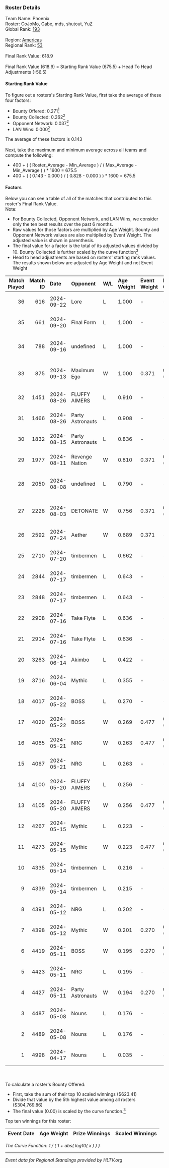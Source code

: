 ### Roster Details<br />
Team Name: Phoenix<br />
Roster: CoJoMo, Gabe, mds, shutout, YuZ<br />
Global Rank: [193](../../standings_global_2024_10_09.md)<br />
<br />
Region: [Americas]( ../../standings_americas_2024_10_09.md)<br />
Regional Rank: [53]( ../../standings_americas_2024_10_09.md)<br />
<br />
Final Rank Value:  618.9<br />
<br />
Final Rank Value (618.9) = Starting Rank Value (675.5) + Head To Head Adjustments (-56.5)<br />

#### Starting Rank Value<br />
To figure out a rosters's Starting Rank Value, first take the average of these four factors:<br />
- Bounty Offered: 0.271[<sup>1</sup>](#table2)
- Bounty Collected: 0.262[<sup>2</sup>](#table1)
- Opponent Network: 0.037[<sup>2</sup>](#table1)
- LAN Wins: 0.000[<sup>2</sup>](#table1)

The average of these factors is 0.143<br />
<br />
Next, take the maximum and minimum average across all teams and compute the following:<br />
- 400 + ( ( Roster_Average - Min_Average ) / ( Max_Average - Min_Average ) ) * 1600 = 675.5
- 400 + ( ( 0.143 - 0.000 ) / ( 0.828 - 0.000 ) ) * 1600 = 675.5


#### Factors<br />
Below you can see a table of all of the matches that contributed to this roster's Final Rank Value.<br />
Note:<br />

- For Bounty Collected, Opponent Network, and LAN Wins, we consider only the ten best results over the past 6 months.
- Raw values for those factors are multiplied by Age Weight. Bounty and Opponent Network values are also multiplied by Event Weight. The adjusted value is shown in parenthesis.
- The final value for a factor is the total of its adjusted values divided by 10. Bounty Collected is further scaled by the curve function[<sup>3</sup>](#curveFunction)
- Head to head adjustments are based on rosters' starting rank values. The results shown below are adjusted by Age Weight and not Event Weight
<span id="table1"></span><br />


| Match Played | Match ID | Date       | Opponent         | W/L | Age Weight | Event Weight | Bounty Collected | Opponent Network | LAN Wins  | H2H Adj. | Roster                                    |
| -: | -: | :- | :- | :- | :- | :- | :- | :- | :- | -: | :- |
|           36 |      616 | 2024-09-22 | Lore             | L   | 1.000      | -            | -                | -                | -         |   -20.58 | CoJoMo, Gabe, mds, shutout, YuZ           |
|           35 |      661 | 2024-09-20 | Final Form       | L   | 1.000      | -            | -                | -                | -         |   -15.49 | CoJoMo, Gabe, mds, shutout, YuZ           |
|           34 |      788 | 2024-09-16 | undefined        | L   | 1.000      | -            | -                | -                | -         |   -10.84 | CoJoMo, CooperTrooper, Gabe, mds, shutout |
|           33 |      875 | 2024-09-13 | Maximum Ego      | W   | 1.000      | 0.371        | 0.000 (0.000)    | -                | 0 (0.000) |     5.80 | CoJoMo, CooperTrooper, Gabe, mds, shutout |
|           32 |     1451 | 2024-08-26 | FLUFFY AIMERS    | L   | 0.910      | -            | -                | -                | -         |    -9.54 | CoJoMo, Gabe, Louie, mds, shutout         |
|           31 |     1466 | 2024-08-26 | Party Astronauts | L   | 0.908      | -            | -                | -                | -         |    -4.16 | CoJoMo, Gabe, Louie, mds, shutout         |
|           30 |     1832 | 2024-08-15 | Party Astronauts | L   | 0.836      | -            | -                | -                | -         |    -4.43 | CoJoMo, Gabe, Louie, mds, shutout         |
|           29 |     1977 | 2024-08-11 | Revenge Nation   | W   | 0.810      | 0.371        | 0.000 (0.000)    | 0.217 (0.065)    | 0 (0.000) |    10.78 | CoJoMo, Gabe, Louie, mds, shutout         |
|           28 |     2050 | 2024-08-08 | undefined        | L   | 0.790      | -            | -                | -                | -         |    -9.91 | CoJoMo, CooperTrooper, Gabe, mds, shutout |
|           27 |     2228 | 2024-08-03 | DETONATE         | W   | 0.756      | 0.371        | 0.000 (0.000)    | 0.123 (0.034)    | 0 (0.000) |     7.23 | CoJoMo, CooperTrooper, Gabe, mds, shutout |
|           26 |     2592 | 2024-07-24 | Aether           | W   | 0.689      | 0.371        | -                | 0.100 (0.025)    | 0 (0.000) |     6.28 | CoJoMo, Gabe, mds, nooz, shutout          |
|           25 |     2710 | 2024-07-20 | timbermen        | L   | 0.662      | -            | -                | -                | -         |    -2.52 | CoJoMo, Gabe, mds, nooz, shutout          |
|           24 |     2844 | 2024-07-17 | timbermen        | L   | 0.643      | -            | -                | -                | -         |    -2.40 | CoJoMo, Gabe, mds, shutout, xaler         |
|           23 |     2848 | 2024-07-17 | timbermen        | L   | 0.643      | -            | -                | -                | -         |    -2.46 | CoJoMo, Gabe, mds, shutout, xaler         |
|           22 |     2908 | 2024-07-16 | Take Flyte       | L   | 0.636      | -            | -                | -                | -         |    -6.50 | CoJoMo, Gabe, mds, shutout, xaler         |
|           21 |     2914 | 2024-07-16 | Take Flyte       | L   | 0.636      | -            | -                | -                | -         |    -6.83 | CoJoMo, Gabe, mds, shutout, xaler         |
|           20 |     3263 | 2024-06-14 | Akimbo           | L   | 0.422      | -            | -                | -                | -         |    -4.56 | CoJoMo, Gabe, mds, shutout, xaler         |
|           19 |     3716 | 2024-06-04 | Mythic           | L   | 0.355      | -            | -                | -                | -         |    -4.53 | CoJoMo, Gabe, Louie, mds, shutout         |
|           18 |     4017 | 2024-05-22 | BOSS             | L   | 0.270      | -            | -                | -                | -         |    -2.77 | BeaKie, CoJoMo, Gabe, mds, shutout        |
|           17 |     4020 | 2024-05-22 | BOSS             | W   | 0.269      | 0.477        | 0.041 (0.005)    | 0.383 (0.049)    | 0 (0.000) |     5.81 | BeaKie, CoJoMo, Gabe, mds, shutout        |
|           16 |     4065 | 2024-05-21 | NRG              | W   | 0.263      | 0.477        | 0.037 (0.005)    | 0.523 (0.066)    | 0 (0.000) |     6.48 | BeaKie, CoJoMo, Gabe, mds, shutout        |
|           15 |     4067 | 2024-05-21 | NRG              | L   | 0.263      | -            | -                | -                | -         |    -1.81 | BeaKie, CoJoMo, Gabe, mds, shutout        |
|           14 |     4100 | 2024-05-20 | FLUFFY AIMERS    | L   | 0.256      | -            | -                | -                | -         |    -2.75 | BeaKie, CoJoMo, Gabe, mds, shutout        |
|           13 |     4105 | 2024-05-20 | FLUFFY AIMERS    | W   | 0.256      | 0.477        | 0.016 (0.002)    | 0.516 (0.063)    | 0 (0.000) |     5.40 | BeaKie, CoJoMo, Gabe, mds, shutout        |
|           12 |     4267 | 2024-05-15 | Mythic           | L   | 0.223      | -            | -                | -                | -         |    -2.88 | BeaKie, CoJoMo, Gabe, mds, shutout        |
|           11 |     4273 | 2024-05-15 | Mythic           | W   | 0.223      | 0.477        | 0.005 (0.001)    | 0.269 (0.029)    | 0 (0.000) |     4.20 | BeaKie, CoJoMo, Gabe, mds, shutout        |
|           10 |     4335 | 2024-05-14 | timbermen        | L   | 0.216      | -            | -                | -                | -         |    -0.73 | BeaKie, CoJoMo, Gabe, mds, shutout        |
|            9 |     4339 | 2024-05-14 | timbermen        | L   | 0.215      | -            | -                | -                | -         |    -0.73 | BeaKie, CoJoMo, Gabe, mds, shutout        |
|            8 |     4391 | 2024-05-12 | NRG              | L   | 0.202      | -            | -                | -                | -         |    -1.46 | BeaKie, CoJoMo, Gabe, mds, shutout        |
|            7 |     4398 | 2024-05-12 | Mythic           | W   | 0.201      | 0.270        | 0.005 (0.000)    | 0.269 (0.015)    | 0 (0.000) |     3.85 | BeaKie, CoJoMo, Gabe, mds, shutout        |
|            6 |     4419 | 2024-05-11 | BOSS             | W   | 0.195      | 0.270        | 0.041 (0.002)    | 0.383 (0.020)    | 0 (0.000) |     4.40 | BeaKie, CoJoMo, Gabe, mds, shutout        |
|            5 |     4423 | 2024-05-11 | NRG              | L   | 0.195      | -            | -                | -                | -         |    -1.37 | BeaKie, CoJoMo, Gabe, mds, shutout        |
|            4 |     4427 | 2024-05-11 | Party Astronauts | W   | 0.194      | 0.270        | 0.010 (0.001)    | 0.047 (0.002)    | -         |     3.51 | BeaKie, CoJoMo, Gabe, mds, shutout        |
|            3 |     4487 | 2024-05-08 | Nouns            | L   | 0.176      | -            | -                | -                | -         |    -0.47 | BeaKie, CoJoMo, Gabe, mds, shutout        |
|            2 |     4489 | 2024-05-08 | Nouns            | L   | 0.176      | -            | -                | -                | -         |    -0.47 | BeaKie, CoJoMo, Gabe, mds, shutout        |
|            1 |     4998 | 2024-04-17 | Nouns            | L   | 0.035      | -            | -                | -                | -         |    -0.09 | BeaKie, CoJoMo, Gabe, mds, shutout        |

<br />
<span id="table2"></span><br />
To calculate a roster's Bounty Offered:<br />

- First, take the sum of their top 10 scaled winnings ($623.41)
- Divide that value by the 5th highest value among all rosters ($304,769.86)
- The final value (0.00) is scaled by the curve function.[<sup>3</sup>](#curveFunction)

Top ten winnings for this roster:<br />

| Event Date | Age Weight | Prize Winnings | Scaled Winnings |
| :- | -: | :- | :- |


<span id="curveFunction"></span>_The Curve Function: 1 / ( 1 + abs( log10( x ) ) )_<br />

---
_Event data for Regional Standings provided by HLTV.org_<br />
